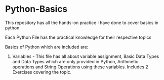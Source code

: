 # Python-Basics
This repository has all the hands-on practice i have done to cover basics in python

Each Python File has the practical knowledge for their respective topics 

Basics of Python which are included are:
1. Variables - This file has all about variable assignment, Basic Data Types and Data Types which are only provided in Python, Arithmetic operations and String Operations using these variables. Includes 2 Exercises covering the topic.
